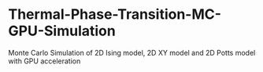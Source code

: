 # Thermal-Phase-Transition-MC-GPU-Simulation
Monte Carlo Simulation of 2D Ising model, 2D XY model and 2D Potts model with GPU acceleration

